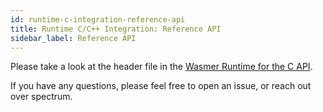 ```yaml
---
id: runtime-c-integration-reference-api
title: Runtime C/C++ Integration: Reference API
sidebar_label: Reference API
---
```


Please take a look at the header file in the [Wasmer Runtime for the C API](https://github.com/wasmerio/wasmer/blob/master/lib/runtime-c-api/wasmer.h).

If you have any questions, please feel free to open an issue, or reach out over spectrum.
